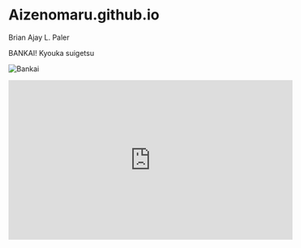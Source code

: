 # Aizenomaru.github.io

Brian Ajay L. Paler

BANKAI! Kyouka suigetsu

![Bankai](https://i.pinimg.com/736x/ec/f3/3d/ecf33d7108e73488034e5d48cae02190.jpg)

<iframe width="560" height="315" src="https://www.youtube.com/embed/RGqeuBuAAuY" title="YouTube video player" frameborder="0" allow="accelerometer; autoplay; clipboard-write; encrypted-media; gyroscope; picture-in-picture; web-share" allowfullscreen></iframe>
